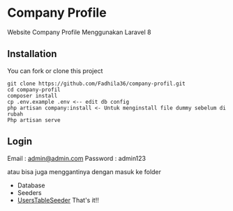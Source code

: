 # Company Profile

Website Company Profile Menggunakan Laravel 8

## Installation

You can fork or clone this project

```
git clone https://github.com/Fadhila36/company-profil.git
cd company-profil
composer install
cp .env.example .env <-- edit db config
php artisan company:install <- Untuk menginstall file dummy sebelum di rubah
Php artisan serve
```

## Login

Email : admin@admin.com
Password : admin123

atau bisa juga menggantinya dengan masuk ke folder

-   Database
-   Seeders
-   [UsersTableSeeder](https://github.com/Fadhila36/company-profil/blob/master/database/seeders/UsersTableSeeder.php)
    That's it!!
